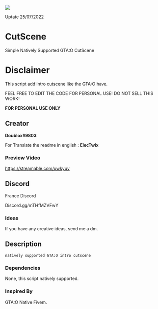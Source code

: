 <a href="https://hits.seeyoufarm.com"><img src="https://hits.seeyoufarm.com/api/count/incr/badge.svg?url=https%3A%2F%2Fgithub.com%2FDoublox%2FCutScene%2F&count_bg=%238C1134&title_bg=%23555555&icon=&icon_color=%23F10303&title=hits&edge_flat=false"/></a>

Uptate 25/07/2022

# CutScene
Simple Natively Supported GTA:O CutScene

# Disclaimer 
This script add intro cutscene like the GTA:O have.


FEEL FREE TO EDIT THE CODE FOR PERSONAL USE!
DO NOT SELL THIS WORK!


**FOR PERSONAL USE ONLY**


## Creator
**Doublox#9803**


For Translate the readme in english :
**ElecTwix**


### Preview Video

https://streamable.com/uwkyuv


## Discord 
France Discord

Discord.gg/mTHfMZVFwY

### Ideas
If you have any creative ideas, send me a dm.


## Description 
```
natively supported GTA:O intro cutscene
```

### Dependencies

None, this script natively supported.

### Inspired By

GTA:O
Native Fivem.

